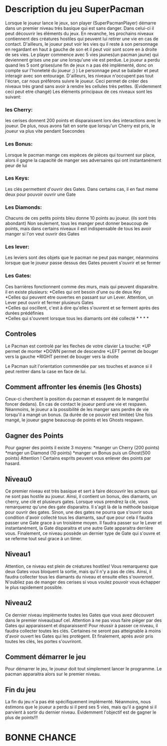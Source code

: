 # Description du jeu SuperPacman
Lorsque le joueur lance le jeux, son player (SuperPacmanPlayer) démarre dans un premier niveau très basique qui est sans danger. Dans celui-ci il peut découvrir les éléments du jeux. En revanche, les prochains niveaux contiennent des créatures hostiles qui peuvent lui retirer une vie en cas de contact. 
D'ailleurs, le joueur peut voir les vies qu il reste à son personnage en regardant en haut à gauche de son  et il peut voir sont score en à droite de ses vies. Le player commence avec 5 vies jaunes(un pacman jaune) qui deviennent grises une par une lorsqu'une vie est perdue. Le joueur a perdu quand les 5 sont grises(une fin de jeux n a pas été implémenté, donc on compte sur l'honeteté du joueur ;) )
Le personnage peut se balader et peut interagir avec son entourage. D'ailleurs, les niveaux n'occupent pas tout l'écran, car nous préférons suivre le joueur. Ceci permet de créer des niveaux très grand sans avoir à rendre les cellules très petites. (Evidemment ceci peut etre changé)
Les éléments principaux de ces niveaux sont les suivant:
### les Cherry: 
les cerises donnent 200 points et disparaissent lors des interactions avec le joueur. De plus, nous avons fait en sorte que lorsqu'un Cherry est pris, le    joueur va plus vite pendant 5secondes
### Les Bonus: 
Lorsque le pacman mange ces espèces de pièces qui tournent sur place, alors il gagne la capacité de manger ses adversaires qui ont instantanément peur de lui
### Les Keys: 
Les clés permettent d'ouvrir des Gates. Dans certains cas, il en faut meme deux pour pouvoir ouvrir une Gate
### Les Diamonds: 
Chacuns de ces petits points bleu donne 10 points au joueur. (ils sont très abondant) Non seulement, tous les manger peut donner beaucoup de points, mais dans certains niveaux il est indispensable de tous les avoir manger si l'on veut ouvrir des Gates
### Les lever: 
Les leviers sont des objets que le pacman ne peut pas manger, néanmoins lorsque que le joueur passe dessus des Gates peuvent s'ouvrir et se fermer
### Les Gates: 
Ces barrières fonctionnent comme des murs, mais qui peuvent disparaitre. il en existe plusieurs:
    *Celles qui ont besoin d'une ou de deux Key   
    *Celles qui peuvent etre ouvertes en passant sur un Lever. Attention, un Lever peut ouvrir et fermer plusieurs Gates   
    *Celles qui oscillent, c'est à dire qu'elles s'ouvrent et se ferment après des durées prédéfinies   
    *Celles qui s'ouvrent lorsque tous les diamants ont été collecté
  *
  *
  *
  *

## Controles
Le Pacman est controlé par les fleches de votre clavier
La touche: 
*UP permet de monter
*DOWN permet de descendre
*LEFT permet de bouger vers la gauche
*RIGHT permet de bouger vers la droite

Le Pacman suit l'orientation commendée par ses touches et avance si il peut rentrer dans la case en face de lui.


## Comment affronter les énemis (les Ghosts)
Ceux-ci cherchent la position du pacman et essayent de le manger(lui foncer dedans). En cas de contact le joueur perd une vie et respawn.
Néanmoins, le joueur a la possibilité de les manger sans perdre de vie lorsqu'il a mangé un bonus. (la durée de ce pouvoir est limitée) Une fois mangé, le joueur gagne beaucoup de points et les Ghosts respawn.

## Gagner des Points
Pour gagner des points il existe 3 moyens:
  *manger un Cherry (200 points)
  *manger un Diamond (10 points)
  *manger un Bonus puis un Ghost(500 points)
 Attention ! Certains esprits peuvent vous enlever des points par hasard.

## Niveau0
Ce premier niveau est très basique et sert à faire découvrir les acteurs qui ne sont pas hostile au joueur. Ainsi, il contient un bonus, des diamants, un cherry, une clé et plusieurs gates. Lorsque vous prendrez la clé, vous remarquerez qu'une des gate disparaitra. Il s'agit là de la méthode basique pour ouvrir des gates. Sinon, une des gates ne pourra que s'ouvrir sous condition d'avoir collecté tous les diamants, sauf que pour cela il faudra passer une Gate grace à un troisième moyen. Il faudra passer sur le Lever et instantanément, la Gate disparaitra et une autre Gate apparaitra derrière vous. Finalement, ce niveau possède un dernier type de Gate qui s'ouvre et se referme tout seul grace à un timer.
## Niveau1
Attention, ce niveau est plein de créatures hostiles! Vous remarquerez que deux Gates vous bloquent la sortie, mais qu'il n'y a pas de clés. Ainsi, il faudra collecter tous les diamants du niveau et ensuite elles s'ouvreront. N'oubliez pas de manger des cerises si vous voulez pouvoir vous échapper le plus rapidement possible.
## Niveau2
Ce dernier niveau implémente toutes les Gates que vous avez découvert dans le premier niveau(sauf cel. Attention à ne pas vous faire piéger par des Gates qui apparaissent et disparaissent! Pour réussir à passer ce niveau, il faudra collecter toutes les clés. Certaines ne seront pas atteignable à moins d'avoir ouvert les Gates qui les protègent. Et finalement, après avoir pris toutes les clés, les portes s'ouvriront.

## Comment démarrer le jeu
Pour démarrer le jeu, le joueur doit tout simplement lancer le programme. Le pacman apparaitra alors sur le premier niveau.

## Fin du jeu
La fin du jeu n'a pas été spécifiquement implémenté.
Néanmoins, nous éstimons que le joueur a perdu si il perd ses 5 vies, mais qu'il a gagné si il parvient à sortir du dernier niveau.
Evidemment l'objectif est de gagner le plus de points!!!
# BONNE CHANCE
